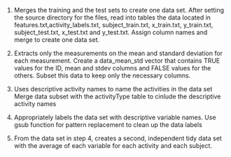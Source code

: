 1. Merges the training and the test sets to create one data set.
After setting the source directory for the files, read into tables the data located in features.txt,activity_labels.txt,
subject_train.txt, x_train.txt, y_train.txt, subject_test.txt, x_test.txt and y_test.txt. Assign column names and merge to create one data set.

2. Extracts only the measurements on the mean and standard deviation for each measurement.
Create a data_mean_std vector that contains TRUE values for the ID, mean and stdev columns and FALSE values for the others. Subset this data to keep only the necessary columns.
3. Uses descriptive activity names to name the activities in the data set
Merge data subset with the activityType table to cinlude the descriptive activity names
4. Appropriately labels the data set with descriptive variable names.
Use gsub function for pattern replacement to clean up the data labels
5. From the data set in step 4, creates a second, independent tidy data set with the average of each variable for each activity and each subject.
